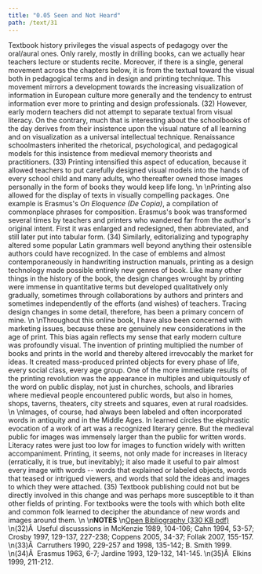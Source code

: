 ```yaml
---
title: "0.05 Seen and Not Heard"
path: /text/31
---
```

Textbook history privileges the visual aspects of pedagogy over the oral/aural ones. Only rarely, mostly in drilling books, can we actually hear teachers lecture or students recite. Moreover, if there is a single, general movement across the chapters below, it is from the textual toward the visual both in pedagogical terms and in design and printing technique. This movement mirrors a development towards the increasing visualization of information in European culture more generally and the tendency to entrust information ever more to printing and design professionals. (32) However, early modern teachers did not attempt to separate textual from visual literacy. On the contrary, much that is interesting about the schoolbooks of the day derives from their insistence upon the visual nature of all learning and on visualization as a universal intellectual technique. Renaissance schoolmasters inherited the rhetorical, psychological, and pedagogical models for this insistence from medieval memory theorists and practitioners. (33) Printing intensified this aspect of education, because it allowed teachers to put carefully designed visual models into the hands of every school child and many adults, who thereafter owned those images personally in the form of books they would keep life long.\n\nPrinting also allowed for the display of texts in visually compelling packages. One example is Erasmus's <em>On Eloquence (De Copia)</em>, a compilation of commonplace phrases for composition. Erasmus's book was transformed several times by teachers and printers who wandered far from the author's original intent. First it was enlarged and redesigned, then abbreviated, and still later put into tabular form. (34) Similarly, editorializing and typography altered some popular Latin grammars well beyond anything their ostensible authors could have recognized. In the case of emblems and almost contemporaneously in handwriting instruction manuals, printing as a design technology made possible entirely new genres of book. Like many other things in the history of the book, the design changes wrought by printing were immense in quantitative terms but developed qualitatively only gradually, sometimes through collaborations by authors and printers and sometimes independently of the efforts (and wishes) of teachers. Tracing design changes in some detail, therefore, has been a primary concern of mine.\n\nThroughout this online book, I have also been concerned with marketing issues, because these are genuinely new considerations in the age of print. This bias again reflects my sense that early modern culture was profoundly visual. The invention of printing multiplied the number of books and prints in the world and thereby altered irrevocably the market for ideas. It created mass-produced printed objects for every phase of life, every social class, every age group. One of the more immediate results of the printing revolution was the appearance in multiples and ubiquitously of the word on public display, not just in churches, schools, and libraries where medieval people encountered public words, but also in homes, shops, taverns, theaters, city streets and squares, even at rural roadsides.\n\nImages, of course, had always been labeled and often incorporated words in antiquity and in the Middle Ages. In learned circles the ekphrastic evocation of a work of art was a recognized literary genre. But the medieval public for images was immensely larger than the public for written words. Literacy rates were just too low for images to function widely with written accompaniment. Printing, it seems, not only made for increases in literacy (erratically, it is true, but inevitably); it also made it useful to pair almost every image with words -- words that explained or labeled objects, words that teased or intrigued viewers, and words that sold the ideas and images to which they were attached. (35) Textbook publishing could not but be directly involved in this change and was perhaps more susceptible to it than other fields of printing. For textbooks were the tools with which both elite and common folk learned to decipher the abundance of new words and images around them.\n\n<strong>NOTES</strong>\n<a href="http://www.humanismforsale.org/bibliography.pdf" target="new">Open Bibliography (330 KB pdf)</a>\n(32)Â  Useful discusssions in McKenzie 1989, 104-106; Cahn 1994, 53-57; Crosby 1997, 129-137, 227-238; Coppens 2005, 34-37; Follak 2007, 155-157.\n(33)Â  Carruthers 1990, 229-257 and 1998, 135-142; B. Smith 1999.\n(34)Â  Erasmus 1963, 6-7; Jardine 1993, 129-132, 141-145.\n(35)Â  Elkins 1999, 211-212.
